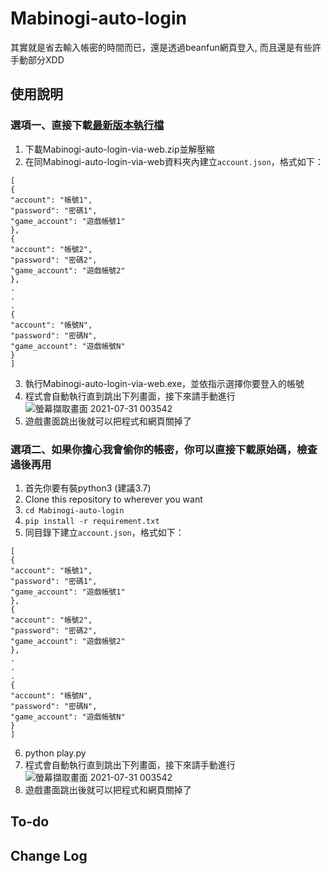 # Mabinogi-auto-login

其實就是省去輸入帳密的時間而已，還是透過beanfun網頁登入, 而且還是有些許手動部分XDD

## 使用說明
### 選項一、直接下載[最新版本執行檔](https://github.com/andyChuang/Mabinogi-auto-login/releases)
1. 下載Mabinogi-auto-login-via-web.zip並解壓縮
2. 在同Mabinogi-auto-login-via-web資料夾內建立`account.json`，格式如下：
```
[
{
"account": "帳號1",
"password": "密碼1",
"game_account": "遊戲帳號1"
},
{
"account": "帳號2",
"password": "密碼2",
"game_account": "遊戲帳號2"
},
.
.
.
{
"account": "帳號N",
"password": "密碼N",
"game_account": "遊戲帳號N"
}
]
```

3. 執行Mabinogi-auto-login-via-web.exe，並依指示選擇你要登入的帳號
4. 程式會自動執行直到跳出下列畫面，接下來請手動進行
![螢幕擷取畫面 2021-07-31 003542](https://user-images.githubusercontent.com/2863011/127684391-986493d6-ece4-42c1-926b-df633b37018e.png)
6. 遊戲畫面跳出後就可以把程式和網頁關掉了

### 選項二、如果你擔心我會偷你的帳密，你可以直接下載原始碼，檢查過後再用
1. 首先你要有裝python3 (建議3.7)
1. Clone this repository to wherever you want
1. `cd Mabinogi-auto-login`
1. `pip install -r requirement.txt`
1. 同目錄下建立`account.json`，格式如下：
```
[
{
"account": "帳號1",
"password": "密碼1",
"game_account": "遊戲帳號1"
},
{
"account": "帳號2",
"password": "密碼2",
"game_account": "遊戲帳號2"
},
.
.
.
{
"account": "帳號N",
"password": "密碼N",
"game_account": "遊戲帳號N"
}
]
```
6. python play.py
7. 程式會自動執行直到跳出下列畫面，接下來請手動進行
![螢幕擷取畫面 2021-07-31 003542](https://user-images.githubusercontent.com/2863011/127684391-986493d6-ece4-42c1-926b-df633b37018e.png)
8. 遊戲畫面跳出後就可以把程式和網頁關掉了

## To-do

## Change Log



